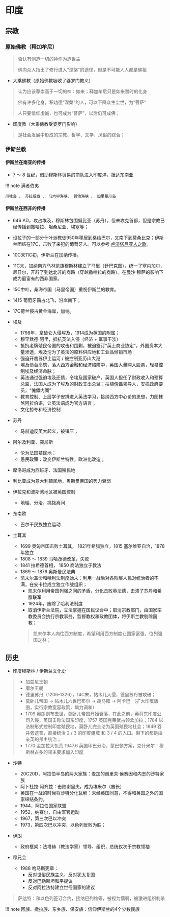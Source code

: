 # 印度

## 宗教

### 原始佛教（释加牟尼）

> 否认有创造一切的神作为造世主
>
> 佛向众人指出了修行进入“涅槃”的途径，但是不可能人人都是佛祖

- 大乘佛教（原始佛教吸收了婆罗门教义）
> 认为应该尊崇高于一切的神：如来；释加牟尼只是如来暂时的化身
>
> 佛有许多化身，积功德“涅槃”的人，可以下降众生尘世，为“菩萨”
>
> 人只要信仰虔诚，也可成为“菩萨”，以后仍可成佛；

- 印度教（大乘佛教受婆罗门影响）
> 是社会发展中形成的宗教、哲学、文学、风俗的综合；


### 伊斯兰教


#### 伊斯兰在南亚的传播

- 7 ～ 8 世纪，借助穆斯林贸易的商队进入印度洋，抵达东南亚

!!! note 
    满者伯夷

    爪哇岛 、 苏拉威西 、 马六甲海峡、 巽他海峡 、 加里曼丹岛


#### 伊斯兰在西非的传播

- 646 AD，攻占埃及，穆斯林包围努比亚（苏丹），但未攻克首都，但是宗教已经传播到撒哈拉、坦桑尼亚、埃塞等；
- 设拉子的一部分什叶派教徒950年移居到桑给巴尔，又南下到莫桑比克；伊斯兰团结在17C，击败了来犯的葡萄牙人。可以参考 [卢济塔尼亚人之歌](../Poems/Luzitania.md)。
- 10C末11C初，伊斯兰在加纳传播。
- 11C末，加纳南方马林凯族穆斯林建立了马里（廷巴克图），统一了塞内加尔，尼日尔，开辟了到达北非的商路（穿越撒哈拉的商路）。在曼沙·穆萨的影响下成为最富有的西非国家。
- 15C中叶，桑海帝国（马里帝国）重视伊斯兰的教育。
- 1415 葡萄牙霸占北飞，沿岸南下；
- 17C荷兰侵占黄金海岸，加纳。
- 埃及 
    - 1798年，拿破仑入侵埃及，1914成为英国的附属；
    - 穆罕默德·阿里，抵抗英法入侵（经济 + 军事干涉）
    - 抵抗老牌殖民帝国的攻击和围剿，被迫签订“英土商业协定”，外国资本大量渗透，埃及沦为了英法的原料供应地和工业品倾销市场
    - 强迫开凿苏伊士运河 / 被控制亚历山大港
    - 埃及债台高筑，落入西方金融和经济陷阱中，英国大量购入股票，轻易控制埃及经济命脉；
    - 英法通过强迫埃及还债，令埃及国家破产，英国人担任了财政收入和预算总监，法国人成为了埃及的财政支出总监；扶植傀儡领导人，安插政府要员，“傀儡内阁”
    - 教育控制、上层学子安排进入英法学习，接纳西方中心论的思想，力图抹煞阿拉伯语，让英法语成为官方语言；
    - 文化掠夺和经济控制

- 苏丹
    - 马赫迪反英大起义，被镇压；
- 阿尔及利亚、突尼斯
    - 沦为法国殖民地：
    - 愚民政策：改变伊斯兰特性，欧洲化改造；
- 摩洛哥成为西班牙、法国殖民地
- 利比亚成为意大利殖民地，奥斯曼帝国的势力衰弱
- 伊拉克和波斯湾地区被英国控制
    - 地理、分治、挑拨离间
- 东南欧
    - 巴尔干民族独立运动


- 土耳其
    - 1699 奥匈帝国击败土耳其， 1821年希腊独立，1815 塞尔维亚自治，1878年独立
    - 1808 ～ 1839 马哈茂德改革，失败
    - 1841 拉希德首相， 1850 商法独立于教法
    - 1869 ～ 1876 奥斯曼民法典
    - 凯末尔革命和哈利法制度始末：利用一战后对各阶层人民对统治者的不满，在安卡拉成立独立作战组织；
        - 凯末尔利用帝国列强之间的矛盾，分化击败英法德，击溃了苏丹和希腊联军
        - 1924年，废除了哈利法制度
        - 取消伊斯兰法院，立法掌握在国民议会中；取消宗教部门，由国家宗教委员会执行宗教事务，监督教权和政教团体，将伊斯兰教剔除国教；
        > 凯末尔本人向往西方制度，希望利用西方制度让国家富强，位列强国之林； 

## 历史

- 印度穆斯林 / 伊斯兰文化史
> - 加兹尼王朝
> - 廓尔王朝
> - 德里苏丹（1206-1326），14C末，帖木儿入侵，德里苏丹被攻破；
> - 莫卧儿帝国 -> 帖木儿六世巴布尔 -> 胡马雍 -> 阿卡巴 （扩大印度版图，实行宗教宽容政策，竭力调和）
> - 1709 奥朗则布去世，莫卧儿帝国开始衰落，在此之前，英荷东印度公司入侵，英国击败法国东印度，1757 英国克莱武占领孟加拉；1784 以法制形式控制印度殖民地，莫卧儿完全沦为英国殖民地社会；1849 吞并旁遮普，直接统治 2 / 3 的印度疆域 和 3 / 4 的人口。剩下的都是由亲英的邦主统治；
> - 1770 孟加拉大饥荒
> 1947.6 英国印巴分治，蒙巴顿方案，克什米尔：穆斯林占多的领主要求加入印度

- 沙特
    - 20C20D，阿拉伯半岛的两大家族：麦加的谢里夫·侯赛因和内志的沙特家族
    - 阿卜杜拉·阿齐兹：击败谢里夫，成为埃米尔（酋长）
    - 英国在一战的时候将沙特分化瓦解：未经英国同意，不得和英国之外的国家缔结条约。
    - 1944，阿拉伯国家联盟
    - 1952，纳赛尔，自由军官运动
    - 1967，第三次巴以冲突
    - 1973，第四次巴以冲突，以色列反败为胜；


- 伊朗
    - 政府框架：法塔赫（教法学家）领导、组织，总统仅次于宗教领袖


- 穆兄会
    - 1988 哈马斯宪章：
        - 反对世俗民族主义、反对犹太复国
        - 反对巴勒斯坦和平提议
        - 反对阿拉法特建立世俗国家的建议
> 萨达特：和以色列签订合约，接纳巴列维等，被视为懦弱，被激进组织刺杀


!!! note
    回族、撒拉族、东乡族、保安族：信仰伊斯兰的4个少数民族